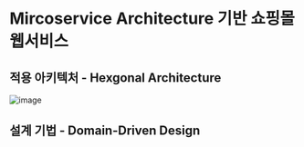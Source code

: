 # Mircoservice Architecture 기반 쇼핑몰 웹서비스

## 적용 아키텍처 - Hexgonal Architecture

![image](https://user-images.githubusercontent.com/66311161/184323505-b9a8ea2c-fc0b-45cf-a119-6c0bc0999dac.png)


## 설계 기법 - Domain-Driven Design
